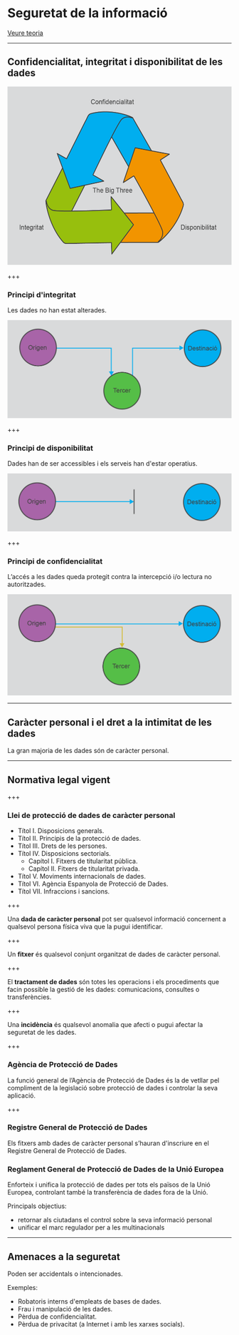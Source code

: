 Seguretat de la informació
=========================

[Veure teoria](https://jrodr236.github.io/GBD-UF3/SeguretatDeLaInformacio)

---

Confidencialitat, integritat i disponibilitat de les dades
-----------------------------

<img src="img/the-big-three.png" height="400px">

+++

### Principi d'integritat

Les dades no han estat
alterades.

![Principi d'integritat](img/integritat.png)

+++

### Principi de disponibilitat

Dades han de ser accessibles
i els serveis han d'estar operatius.

![Disponibilitat](img/disponibilitat.png)

+++

### Principi de confidencialitat

L’accés a les dades queda protegit contra la intercepció i/o lectura no autoritzades.

![Confidencialitat](img/confidencialitat.png)

---

Caràcter personal i el dret a la intimitat de les dades
----------------------

La gran majoria de les dades són de caràcter personal.

---

Normativa legal vigent
------------------------

+++

### Llei de protecció de dades de caràcter personal

* Títol I. Disposicions generals.
* Títol II. Principis de la protecció de dades.
* Títol III. Drets de les persones.
* Títol IV. Disposicions sectorials.
  * Capítol I. Fitxers de titularitat pública.
  * Capítol II. Fitxers de titularitat privada.
* Títol V. Moviments internacionals de dades.
* Títol VI. Agència Espanyola de Protecció de Dades.
* Títol VII. Infraccions i sancions.

+++

Una **dada de caràcter personal** pot ser qualsevol informació concernent a qualsevol persona
física viva que la pugui identificar.

+++

Un **fitxer** és qualsevol conjunt organitzat de dades de caràcter personal.

+++

El **tractament de dades** són totes les operacions i els procediments que facin possible la gestió de les dades: comunicacions, consultes o transferències.

+++

Una **incidència** és qualsevol anomalia que afecti o pugui afectar la seguretat
de les dades.

+++

### Agència de Protecció de Dades

La funció general de l’Agència de Protecció de Dades és la de vetllar pel
compliment de la legislació sobre protecció de dades i controlar la seva
aplicació.

+++

### Registre General de Protecció de Dades

Els fitxers amb dades de caràcter personal s’hauran d'inscriure en el Registre
General de Protecció de Dades.

### Reglament General de Protecció de Dades de la Unió Europea

Enforteix i unifica la protecció de dades per tots els països de la Unió Europea, controlant també la transferència de dades fora de la Unió.

Principals objectius:
* retornar als ciutadans el control sobre la seva informació personal
* unificar el marc regulador per a les multinacionals

---

Amenaces a la seguretat
-------------------

Poden ser accidentals o intencionades.

Exemples:
* Robatoris interns d'empleats de bases de dades.
* Frau i manipulació de les dades.
* Pèrdua de confidencialitat.
* Pèrdua de privacitat (a Internet i amb les xarxes socials).
